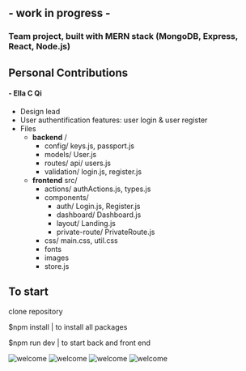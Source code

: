 ## - work in progress - ##

### Team project, built with MERN stack (MongoDB, Express, React, Node.js)
## Personal Contributions
#### - Ella C Qi
 * Design lead
 * User authentification features: user login & user register
 * Files
   * **backend** /
     * config/ keys.js, passport.js
     * models/ User.js
     * routes/ api/ users.js
     * validation/ login.js, register.js
   * **frontend** src/
     * actions/ authActions.js, types.js
     * components/
       * auth/ Login.js, Register.js
       * dashboard/ Dashboard.js
       * layout/ Landing.js
       * private-route/ PrivateRoute.js
     * css/ main.css, util.css
     * fonts
     * images
     * store.js
     
     
     

## To start

  clone repository
  
   
  $npm install  | to install all packages
  
  $npm run dev | to start back and front end

![welcome](public/welcome.png)
![welcome](public/login.png)
![welcome](public/register.png)
![welcome](public/dash.png)
